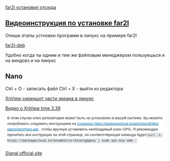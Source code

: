 

[far2l  установил отсюда](https://github.com/elfmz/far2l)

[Видеоинструкция по установке far2l](https://www.youtube.com/watch?v=ropU_mXYbg4&t=118s)
---

Опиши этапы устновки программ в линукс на примере far2l

[far2l-deb](https://github.com/unxed/far2l-deb)

Удобно когда ты одним и тем же файловым менеджером пользуешься и на виндовз и на линукс

Nano
---
Ctrl + O - записать файл
Ctrl + X - выйти из редактора

[XnView скриншот части экрана в линукс](https://www.xnview.com/en/xnviewmp/)

[Видео о XnView time 3.39](https://www.youtube.com/watch?v=j-0vaRqF4xU)

![scrin](/images/20230103_102743.jpg)

[Signal official site](https://signal.org/download/linux/)